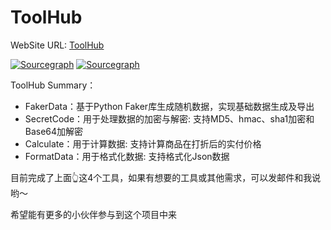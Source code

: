 # ToolHub

WebSite URL: [ToolHub](https://toolhub.mintblue.top/)
  
[![Sourcegraph](https://badgen.net/github/commits/DDDDanny/ToolHub)](https://badgen.net/github/commits/DDDDanny/ToolHub)
[![Sourcegraph](https://badgen.net/github/status/DDDDanny/ToolHub)](https://badgen.net/github/status/DDDDanny/ToolHub)  

ToolHub Summary：

- FakerData：基于Python Faker库生成随机数据，实现基础数据生成及导出
- SecretCode：用于处理数据的加密与解密: 支持MD5、hmac、sha1加密和Base64加解密
- Calculate：用于计算数据: 支持计算商品在打折后的实付价格
- FormatData：用于格式化数据: 支持格式化Json数据

目前完成了上面👆这4个工具，如果有想要的工具或其他需求，可以发邮件和我说哟～  

希望能有更多的小伙伴参与到这个项目中来
